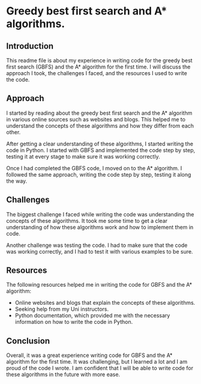 # Greedy best first search and A* algorithms.
## Introduction

This readme file is about my experience in writing code for the greedy best first search (GBFS) and the A* algorithm for the first time. I will discuss the approach I took, the challenges I faced, and the resources I used to write the code.

## Approach

I started by reading about the greedy best first search and the A* algorithm in various online sources such as websites and blogs. This helped me to understand the concepts of these algorithms and how they differ from each other.

After getting a clear understanding of these algorithms, I started writing the code in Python. I started with GBFS and implemented the code step by step, testing it at every stage to make sure it was working correctly.

Once I had completed the GBFS code, I moved on to the A* algorithm. I followed the same approach, writing the code step by step, testing it along the way.

## Challenges

The biggest challenge I faced while writing the code was understanding the concepts of these algorithms. It took me some time to get a clear understanding of how these algorithms work and how to implement them in code.

Another challenge was testing the code. I had to make sure that the code was working correctly, and I had to test it with various examples to be sure.

## Resources

The following resources helped me in writing the code for GBFS and the A* algorithm:

* Online websites and blogs that explain the concepts of these algorithms.
* Seeking help from my Uni instructors.
* Python documentation, which provided me with the necessary information on how to write the code in Python.

## Conclusion

Overall, it was a great experience writing code for GBFS and the A* algorithm for the first time. It was challenging, but I learned a lot and I am proud of the code I wrote. I am confident that I will be able to write code for these algorithms in the future with more ease.
